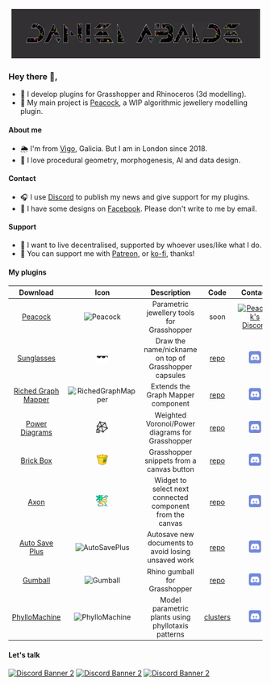 <p align="center"><img alt="banner" src="https://raw.githubusercontent.com/DanielAbalde/DanielAbalde/main/processingTypoParticles.gif"></p>

### Hey there 👋,
- 🦗 I develop plugins for Grasshopper and Rhinoceros (3d modelling). 
- 🦚 My main project is [Peacock](https://www.food4rhino.com/app/peacock), a WIP algorithmic jewellery modelling plugin.

#### About me
- 🌦️ I'm from [Vigo](https://www.google.com/search?q=vigo+playa+de+samil&tbm=isch&ved=2ahUKEwjeiPep88zvAhURohoKHd3cCdIQ2-cCegQIABAA&oq=vigo+playa+de+samil&gs_lcp=CgNpbWcQAzIGCAAQCBAeMgYIABAIEB46AggAOgYIABAFEB46BAgAEB5QxFpYjmhgzmloAHAAeACAATeIAboFkgECMTSYAQCgAQGqAQtnd3Mtd2l6LWltZ8ABAQ&sclient=img&ei=d0VdYJ7xKpHEat25p5AN&bih=912&biw=1920&rlz=1C1CHBF_en-GBGB823GB823), Galicia. But I am in London since 2018.
- 💖 I love procedural geometry, morphogenesis, AI and data design.

#### Contact 
- 🎧 I use [Discord](https://discord.gg/XFGCpXewN4) to publish my news and give support for my plugins.
- 📰 I have some designs on [Facebook](https://www.facebook.com/DanielAbaldeDesigner). Please don't write to me by email.
 

#### Support
- 🤲 I want to live decentralised, supported by whoever uses/like what I do. 
- 🍻 You can support me with [Patreon](https://www.patreon.com/PeacockGH), or [ko-fi](https://www.ko-fi.com/daniga), thanks!

 
 #### My plugins   
| Download | Icon | Description | Code | Contact | Support |
|:---------------------:|:---------------------:|:---------------------:|:---------------------:|:---------------------:|:---------------------:|
| [Peacock](https://www.food4rhino.com/app/peacock) | <img width="24" height="24" alt="Peacock" src="https://static.food4rhino.com/s3fs-public/styles/thumbnail/public/users-files/daniel-gonzalez-abalde/app/peacocklogo600x600.png"> | Parametric jewellery tools for Grasshopper | soon | <a href="https://discord.gg/jKVhqKQEnA" ><img width="24" height="24" alt="Peacock's Discord" src="https://github.com/NNTin/discord-logo/blob/master/src/assets/animateddiscord.svg"> </a> | <a href="https://www.patreon.com/PeacockGH" ><img width="24" height="24" alt="Peacock's Patreon" src="https://github.com/edent/SuperTinyIcons/blob/master/images/svg/patreon.svg"></a> |
| [Sunglasses](https://www.food4rhino.com/app/sunglasses) | <img width="24" height="24" alt="Sunglasses" src="https://github.com/DanielAbalde/Sunglasses/blob/master/Resources/sunglasses.png"> | Draw the name/nickname on top of Grasshopper capsules | <a href="https://github.com/DanielAbalde/Sunglasses">repo</a> | <a href="https://discord.gg/52CG943TeQ" ><img width="24" height="24" alt="Dani's Discord" src="https://github.com/edent/SuperTinyIcons/blob/master/images/svg/discord.svg"> </a> | <a href="https://ko-fi.com/daniga" ><img width="24" height="24" alt="Dani's ko-fi" src="https://github.com/edent/SuperTinyIcons/blob/master/images/svg/ko-fi.svg"> </a> |
| [Riched Graph Mapper](https://www.food4rhino.com/app/riched-graph-mapper) | <img width="24" height="24" alt="RichedGraphMapper" src="https://static.food4rhino.com/s3fs-public/styles/thumbnail/public/users-files/daniel-gonzalez-abalde/app/icon200x200.png"> | Extends the Graph Mapper component | <a href="https://github.com/DanielAbalde/RichedGraphMapper">repo</a> | <a href="https://discord.gg/3XmS54mZre" ><img width="24" height="24" alt="Dani's Discord" src="https://github.com/edent/SuperTinyIcons/blob/master/images/svg/discord.svg"> </a> | <a href="https://ko-fi.com/daniga" ><img width="24" height="24" alt="Dani's ko-fi" src="https://github.com/edent/SuperTinyIcons/blob/master/images/svg/ko-fi.svg"> </a> |
| [Power Diagrams](https://www.food4rhino.com/app/super-delaunay) | <img width="24" height="24" alt="Power Diagrams" src="https://github.com/DanielAbalde/PowerDiagrams/blob/master/Resources/delaunay2_24x24.png"> | Weighted Voronoi/Power diagrams for Grasshopper | <a href="https://github.com/DanielAbalde/PowerDiagrams">repo</a> | <a href="https://discord.gg/WZRW7u8P3K" ><img width="24" height="24" alt="Dani's Discord" src="https://github.com/edent/SuperTinyIcons/blob/master/images/svg/discord.svg"> </a> | <a href="https://ko-fi.com/daniga" ><img width="24" height="24" alt="Dani's ko-fi" src="https://github.com/edent/SuperTinyIcons/blob/master/images/svg/ko-fi.svg"> </a> | 
| [Brick Box](https://www.food4rhino.com/app/brick-box) | <img width="24" height="24" alt="Brick Box" src="https://github.com/DanielAbalde/BrickBox/blob/master/v2%20Canvas%20button%20release/BrickBox2_AddOn/Resources/icon24x24closed.png"> | Grasshopper snippets from a canvas button | <a href="https://github.com/DanielAbalde/BrickBox">repo</a> | <a href="https://discord.gg/bBc6DxUq7s" ><img width="24" height="24" alt="Dani's Discord" src="https://github.com/edent/SuperTinyIcons/blob/master/images/svg/discord.svg"> </a> | <a href="https://ko-fi.com/daniga" ><img width="24" height="24" alt="Dani's ko-fi" src="https://github.com/edent/SuperTinyIcons/blob/master/images/svg/ko-fi.svg"> </a> |
| [Axon](https://www.grasshopper3d.com/profiles/blogs/axon-widget) | <img width="24" height="24" alt="Axon" src="https://github.com/DanielAbalde/AxonWidget/blob/master/AxonWidget/Resources/AxonIcon4.png"> | Widget to select next connected component from the canvas | <a href="https://github.com/DanielAbalde/AxonWidget">repo</a> | <a href="https://discord.gg/SdQAKdFUCp" ><img width="24" height="24" alt="Dani's Discord" src="https://github.com/edent/SuperTinyIcons/blob/master/images/svg/discord.svg"> </a> | <a href="https://ko-fi.com/daniga" ><img width="24" height="24" alt="Dani's ko-fi" src="https://github.com/edent/SuperTinyIcons/blob/master/images/svg/ko-fi.svg"> </a> |
| [Auto Save Plus](https://www.food4rhino.com/app/autosaveplus) | <img width="24" height="24" alt="AutoSavePlus" src="https://static.food4rhino.com/s3fs-public/styles/thumbnail/public/users-files/daniel-gonzalez-abalde/app/icon260x260.png"> | Autosave new documents to avoid losing unsaved work | <a href="https://github.com/DanielAbalde/AutoSavePlus">repo</a> | <a href="https://discord.gg/ChmpcaAvcP" ><img width="24" height="24" alt="Dani's Discord" src="https://github.com/edent/SuperTinyIcons/blob/master/images/svg/discord.svg"> </a> | <a href="https://ko-fi.com/daniga" ><img width="24" height="24" alt="Dani's ko-fi" src="https://github.com/edent/SuperTinyIcons/blob/master/images/svg/ko-fi.svg"> </a> |
| [Gumball](https://www.grasshopper3d.com/profiles/blogs/gumball-for-grasshopper) | <img width="24" height="24" alt="Gumball" src="https://github.com/DanielAbalde/Gumball/blob/master/Resources/GumballIcon.png"> | Rhino gumball for Grasshopper | <a href="https://github.com/DanielAbalde/Gumball">repo</a> | <a href="https://discord.gg/3PjxQukKr4" ><img width="24" height="24" alt="Dani's Discord" src="https://github.com/edent/SuperTinyIcons/blob/master/images/svg/discord.svg"> </a> | <a href="https://ko-fi.com/daniga" ><img width="24" height="24" alt="Dani's ko-fi" src="https://github.com/edent/SuperTinyIcons/blob/master/images/svg/ko-fi.svg"> </a> |
| [PhylloMachine](https://www.food4rhino.com/app/phyllomachine) | <img width="24" height="24" alt="PhylloMachine" src="https://static.food4rhino.com/s3fs-public/styles/thumbnail/public/users-files/daniel-gonzalez-abalde/app/pm14opt0.png"> | Model parametric plants using phyllotaxis patterns | <a href="https://www.food4rhino.com/app/phyllomachine">clusters</a> | <a href="https://discord.gg/pnxurTnmW3" ><img width="24" height="24" alt="Dani's Discord" src="https://github.com/edent/SuperTinyIcons/blob/master/images/svg/discord.svg"> </a> | <a href="https://ko-fi.com/daniga" ><img width="24" height="24" alt="Dani's ko-fi" src="https://github.com/edent/SuperTinyIcons/blob/master/images/svg/ko-fi.svg"> </a> |
 
<!-- ![Visitor Badge](https://visitor-badge.laobi.icu/badge?page_id=DanielAbalde.DanielAbalde) -->

 #### Let's talk
 <a href="https://discord.gg/XFGCpXewN4" target="_blank" rel="noopener noreferrer"><img src="https://discordapp.com/api/guilds/791292441302401054/widget.png?style=banner2" alt="Discord Banner 2"/></a>
 <a href="https://discord.gg/jKVhqKQEnA" target="_blank" rel="noopener noreferrer"><img src="https://discordapp.com/api/guilds/770567990663577640/widget.png?style=banner2" alt="Discord Banner 2"/></a>
 <a href="https://discord.gg/AHJzRA8hbc" target="_blank" rel="noopener noreferrer"><img src="https://discordapp.com/api/guilds/856121036009766972/widget.png?style=banner2" alt="Discord Banner 2"/></a>

